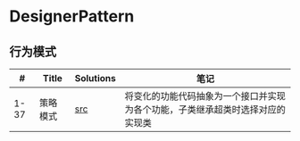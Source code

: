# DesignerPattern


## 行为模式
|  #  |      Title     |   Solutions   |  笔记                 
|-----|----------------|---------------|-------------
|1-37|策略模式|[src](https://github.com/szuming/DesignPattern/blob/master/src/%E8%A1%8C%E4%B8%BA%E5%9E%8B%E6%A8%A1%E5%BC%8F/%E7%AD%96%E7%95%A5%E6%A8%A1%E5%BC%8F/test.java)|将变化的功能代码抽象为一个接口并实现为各个功能，子类继承超类时选择对应的实现类
